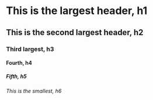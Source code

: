 # This is the largest header, h1
## This is the second largest header, h2
### Third largest, h3
#### Fourth, h4
##### Fifth, h5
###### This is the smallest, h6
